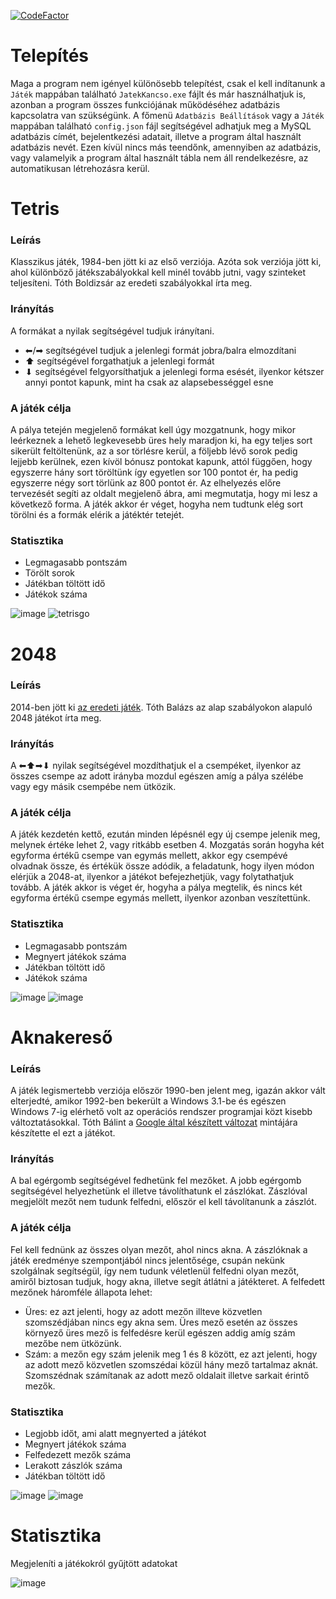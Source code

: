 [![CodeFactor](https://www.codefactor.io/repository/github/sn4k3ch4rm3r/logic-games/badge/master)](https://www.codefactor.io/repository/github/sn4k3ch4rm3r/logic-games/overview/master)

# Telepítés
Maga a program nem igényel különösebb telepítést, csak el kell indítanunk a `Játék` mappában található `JatekKancso.exe` fájlt és már használhatjuk is, azonban a program összes funkciójának működéséhez adatbázis kapcsolatra van szükségünk. A főmenü `Adatbázis Beállítások` vagy a `Játék` mappában található `config.json` fájl segítségével adhatjuk meg a MySQL adatbázis címét, bejelentkezési adatait, illetve a program által használt adatbázis nevét. Ezen kívül nincs más teendőnk, amennyiben az adatbázis, vagy valamelyik a program által használt tábla nem áll rendelkezésre, az automatikusan létrehozásra kerül.
# Tetris
### Leírás
Klasszikus játék, 1984-ben jött ki az első verziója. Azóta sok verziója jött ki, ahol különböző játékszabályokkal kell minél tovább jutni, vagy szinteket teljesíteni. Tóth Boldizsár az eredeti szabályokkal írta meg. 
### Irányítás
A formákat a nyilak segítségével tudjuk irányítani.
- ⬅/➡ segítségével tudjuk a jelenlegi formát jobra/balra elmozdítani
- ⬆ segítségével forgathatjuk a jelenlegi formát
- ⬇ segítségével felgyorsíthatjuk a jelenlegi forma esését, ilyenkor kétszer annyi pontot kapunk, mint ha csak az alapsebességgel esne
### A játék célja
A pálya tetején megjelenő formákat kell úgy mozgatnunk, hogy mikor leérkeznek a lehető legkevesebb üres hely maradjon ki, ha egy teljes sort sikerült feltöltenünk, az a sor törlésre kerül, a följebb lévő sorok pedig lejjebb kerülnek, ezen kívöl bónusz pontokat kapunk, attól függően, hogy egyszerre hány sort töröltünk így egyetlen sor 100 pontot ér, ha pedig egyszerre négy sort törlünk az 800 pontot ér. Az elhelyezés előre tervezését segíti az oldalt megjelenő ábra, ami megmutatja, hogy mi lesz a következő forma. A játék akkor ér véget, hogyha nem tudtunk elég sort törölni és a formák elérik a játéktér tetejét.
### Statisztika
- Legmagasabb pontszám
- Törölt sorok
- Játékban töltött idő
- Játékok száma

![image](https://user-images.githubusercontent.com/39193138/110919145-38312580-831c-11eb-917d-c937b540dc5a.png) ![tetrisgo](https://user-images.githubusercontent.com/39193138/110919242-51d26d00-831c-11eb-9c15-0800c775a111.png)


# 2048
### Leírás
2014-ben jött ki [az eredeti játék](https://play2048.co/). Tóth Balázs az alap szabályokon alapuló 2048 játékot írta meg.
### Irányítás
A ⬅⬆➡⬇ nyilak segítségével mozdíthatjuk el a csempéket, ilyenkor az összes csempe az adott irányba mozdul egészen amíg a pálya szélébe vagy egy másik csempébe nem ütközik.
### A játék célja
A játék kezdetén kettő, ezután minden lépésnél egy új csempe jelenik meg, melynek értéke lehet 2, vagy ritkább esetben 4.
Mozgatás során hogyha két egyforma értékű csempe van egymás mellett, akkor egy csempévé olvadnak össze, és értékük össze adódik, a feladatunk, hogy ilyen módon elérjük a 2048-at, ilyenkor a játékot befejezhetjük, vagy folytathatjuk tovább.
A játék akkor is véget ér, hogyha a pálya megtelik, és nincs két egyforma értékű csempe egymás mellett, ilyenkor azonban veszítettünk.
### Statisztika
- Legmagasabb pontszám
- Megnyert játékok száma
- Játékban töltött idő
- Játékok száma

![image](https://user-images.githubusercontent.com/39193138/110917732-86452980-831a-11eb-8e83-f7b4f22aeedd.png) ![image](https://user-images.githubusercontent.com/39193138/110917756-8e04ce00-831a-11eb-9a9c-ce944d28640b.png)

# Aknakereső
### Leírás
A játék legismertebb verziója először 1990-ben jelent meg, igazán akkor vált elterjedté, amikor 1992-ben bekerült a Windows 3.1-be és egészen Windows 7-ig elérhető volt az operációs rendszer programjai közt kisebb változtatásokkal. Tóth Bálint a [Google által készített változat](https://www.google.com/fbx?fbx=minesweeper) mintájára készítette el ezt a játékot.
### Irányítás
A bal egérgomb segítségével fedhetünk fel mezőket.
A jobb egérgomb segítségével helyezhetünk el illetve távolíthatunk el zászlókat. Zászlóval megjelölt mezőt nem tudunk felfedni, először el kell távolítanunk a zászlót.
### A játék célja
Fel kell fednünk az összes olyan mezőt, ahol nincs akna. A zászlóknak a játék eredménye szempontjából nincs jelentősége, csupán nekünk szolgálnak segítségül, így nem tudunk véletlenül felfedni olyan mezőt, amiről biztosan tudjuk, hogy akna, illetve segít átlátni a játékteret. 
A felfedett mezőnek háromféle állapota lehet:
- Üres: ez azt jelenti, hogy az adott mezőn illteve közvetlen szomszédjában nincs egy akna sem. Üres mező esetén az összes környező üres mező is felfedésre kerül egészen addig amíg szám mezőbe nem ütközünk.
- Szám: a mezőn egy szám jelenik meg 1 és 8 között, ez azt jelenti, hogy az adott mező közvetlen szomszédai közül hány mező tartalmaz aknát. Szomszédnak számítanak az adott mező oldalait illetve sarkait érintő mezők.
### Statisztika
- Legjobb időt, ami alatt megnyerted a játékot
- Megnyert játékok száma
- Felfedezett mezők száma
- Lerakott zászlók száma
- Játékban töltött idő

![image](https://user-images.githubusercontent.com/39193138/110918505-87c32180-831b-11eb-9553-29b365c2a7a6.png) ![image](https://user-images.githubusercontent.com/39193138/110918515-8bef3f00-831b-11eb-94d4-e0f952b10bec.png)

# Statisztika
Megjeleníti a játékokról gyűjtött adatokat

![image](https://user-images.githubusercontent.com/39193138/110919677-d1f8d280-831c-11eb-925d-49c23856c1ab.png)

